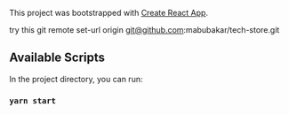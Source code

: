 This project was bootstrapped with [Create React App](https://github.com/facebook/create-react-app).

try this
git remote set-url origin git@github.com:mabubakar/tech-store.git

## Available Scripts

In the project directory, you can run:

### `yarn start`
